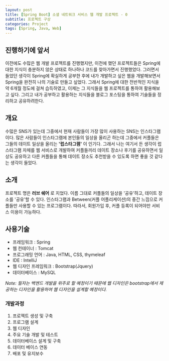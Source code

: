 ```yaml
---
layout: post
title: [Spring Boot] 소셜 네트워크 서비스 웹 개발 프로젝트 - 0
subtitle: 프로젝트 구상
categories: Project
tags: [Spring, Java, Web]
---
```

## 진행하기에 앞서

이전에도 수많은 웹 개발 프로젝트를 진행했지만, 이전에 했던 프로젝트들은 Spring에 대한 지식이 충분하지 않은 상태로 하나하나 코드를 찾아가면서 진행했었다. 그러면서 들었던 생각이 Spring에 확실하게 공부한 후에 내가 개발하고 싶은 웹을 개발해보면서 Spring을 완전히 나의 기술로 만들고 싶었다. 그래서 Spring에 대한 전반적인 지식을 약 6개월 정도에 걸쳐 습득하였고, 이제는 그 지식들을 웹 프로젝트를 통하여 활용해보고 싶다. 그리고 내가 공부하고 활용하는 지식들을 블로그 포스팅을 통하여 기술들을 정리하고 공유하려한다.

## 개요

수많은 SNS가 있는데 그중에서 현재 사람들이 가장 많이 사용하는 SNS는 인스타그램이다. 많은 사람들이 인스타그램에 본인들의 일상을 올리곤 하는데 그중에서 커플들은 그들의 데이트 일상을 올리는 **'럽스타그램'** 이 인기다. 그래서 나는 여기서 든 생각이 럽스타그램 자체를 웹 서비스로 개발하여 커플들끼리 데이트 장소나 후기를 공유하면서 일상도 공유하고 다른 커플들을 통해 데이트 장소도 추천받을 수 있도록 하면 좋을 것 같다는 생각이 들었다.


## 소개

프로젝트 명은 **러브 쉐어** 로 지었다. 이름 그대로 커플들의 일상을 '공유'하고, 데이트 장소를 '공유'할 수 있다. 인스타그램과 Between(커플 어플리케이션)의 중간 느낌으로 커플들만 사용할 수 있는 프로그램이다. 따라서, 회원가입 후, 커플 등록이 되어야만 서비스 이용이 가능하다. 

## 사용기술
 
* 프레임워크 : Spring
* 웹 컨테이너 : Tomcat 
* 프로그래밍 언어 : Java, HTML, CSS, thymeleaf
* IDE : IntelliJ
* 웹 디자인 프레임워크 : Bootstrap(Jquery)
* 데이터베이스 : MySQL

*Note: 필자는 백엔드 개발을 위주로 할 예정이기 때문에 웹 디자인은 bootstrap에서 제공하는 디자인을 활용하여 웹 디자인을 설계할 예정이다.*

### 개발과정

1. 프로젝트 생성 및 구축
2. 프로그램 설계
3. 웹 디자인
4. 주요 기술 개발 및 테스트
5. 데이터베이스 설계 및 구축
6. 데이터 베이스 연동
7. 배포 및 유지보수

  [1]: https://daringfireball.net/projects/markdown/
  [2]: https://www.fileformat.info/info/unicode/char/2163/index.htm
  [3]: https://www.markitdown.net/
  [4]: https://daringfireball.net/projects/markdown/basics
  [5]: https://daringfireball.net/projects/markdown/syntax
